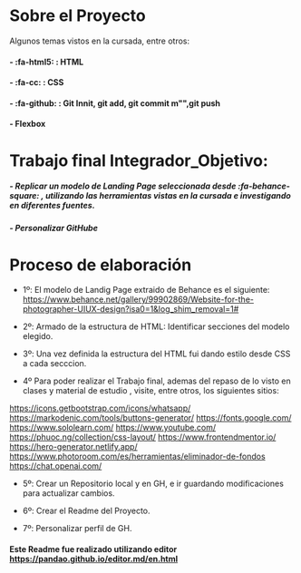 # Sobre el Proyecto
Algunos temas vistos en la cursada, entre otros:
#### - :fa-html5: : HTML
#### - :fa-cc: : CSS
#### - :fa-github: : Git Innit, git add, git commit m"",git push
#### - Flexbox
# Trabajo final Integrador_Objetivo:
##### - Replicar un modelo de Landing Page seleccionada desde :fa-behance-square: , utilizando las herramientas vistas en la cursada e investigando en diferentes fuentes.

##### - Personalizar GitHube

# Proceso de elaboración
-  1º: El modelo de Landig Page extraido de Behance es el siguiente: https://www.behance.net/gallery/99902869/Website-for-the-photographer-UIUX-design?isa0=1&log_shim_removal=1#

- 2º:  Armado de la estructura de HTML: Identificar secciones del modelo elegido. 

- 3º:  Una vez definida la estructura del HTML fui dando estilo desde CSS a cada secccion. 

- 4º Para poder realizar el Trabajo final, ademas del repaso de lo visto en clases y material de estudio , visite, entre otros, los siguientes sitios:

https://icons.getbootstrap.com/icons/whatsapp/ 
https://markodenic.com/tools/buttons-generator/
https://fonts.google.com/
https://www.sololearn.com/
https://www.youtube.com/
https://phuoc.ng/collection/css-layout/
https://www.frontendmentor.io/
https://hero-generator.netlify.app/
https://www.photoroom.com/es/herramientas/eliminador-de-fondos
https://chat.openai.com/

- 5º:  Crear un Repositorio local y en GH, e ir guardando modificaciones para actualizar cambios.

- 6º:  Crear el Readme del Proyecto.

- 7º: Personalizar perfil de GH.

####  Este Readme fue realizado utilizando editor https://pandao.github.io/editor.md/en.html


